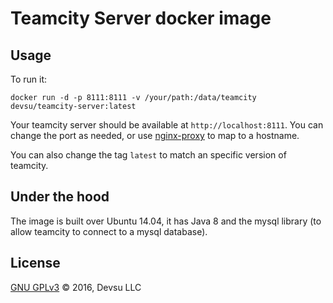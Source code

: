 # Teamcity Server docker image

## Usage

To run it:

`docker run -d -p 8111:8111 -v /your/path:/data/teamcity devsu/teamcity-server:latest`

Your teamcity server should be available at `http://localhost:8111`. You can change the port as needed, or use [nginx-proxy](https://github.com/jwilder/nginx-proxy) to map to a hostname.

You can also change the tag `latest` to match an specific version of teamcity.

## Under the hood

The image is built over Ubuntu 14.04, it has Java 8 and the mysql library (to allow teamcity to connect to a mysql database).

## License

[GNU GPLv3](https://github.com/devsu/docker-teamcity-server/blob/master/LICENSE) © 2016, Devsu LLC